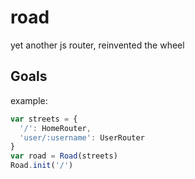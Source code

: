 # road

yet another js router, reinvented the wheel

## Goals

example:

```javascript
var streets = {
  '/': HomeRouter,
  'user/:username': UserRouter
}
var road = Road(streets)
Road.init('/')
```
